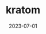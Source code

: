 ---
title: "kratom"
cc-type: hashtag
date: 2023-07-01
hashtag: kratom
tags:
  - leaf
  - stimulant
---